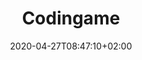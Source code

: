 ---
title: "Codingame"
images: # Create a folder in /static/images/tools that has the same name as this current markdown file and place the images there. We only need the file name here. If this is not clear, please refer to existing tools as references.
  - path: codingame-landing.png
  - path: codingame-clash.png
categories:
  - Fun
tags:
  - Programming
links:
  - name: codingame
    link: https://www.codingame.com/
summary: Coding and having fun
features:
  - ""
platforms:
  - ""
fields:
  - ""
plans:
  - name:
    description:
makers:
  - name:
    description:
date: 2020-04-27T08:47:10+02:00
draft: false
---